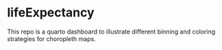 
# lifeExpectancy

<!-- badges: start -->
<!-- badges: end -->

This repo is a quarto dashboard to illustrate different binning and coloring strategies for choropleth maps.


